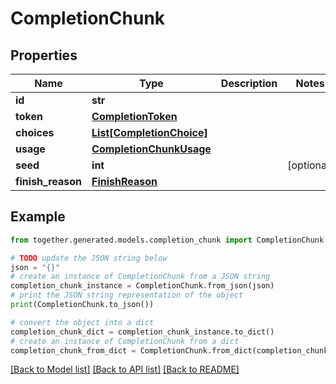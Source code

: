 # CompletionChunk


## Properties

Name | Type | Description | Notes
------------ | ------------- | ------------- | -------------
**id** | **str** |  |
**token** | [**CompletionToken**](CompletionToken.md) |  |
**choices** | [**List[CompletionChoice]**](CompletionChoice.md) |  |
**usage** | [**CompletionChunkUsage**](CompletionChunkUsage.md) |  |
**seed** | **int** |  | [optional]
**finish_reason** | [**FinishReason**](FinishReason.md) |  |

## Example

```python
from together.generated.models.completion_chunk import CompletionChunk

# TODO update the JSON string below
json = "{}"
# create an instance of CompletionChunk from a JSON string
completion_chunk_instance = CompletionChunk.from_json(json)
# print the JSON string representation of the object
print(CompletionChunk.to_json())

# convert the object into a dict
completion_chunk_dict = completion_chunk_instance.to_dict()
# create an instance of CompletionChunk from a dict
completion_chunk_from_dict = CompletionChunk.from_dict(completion_chunk_dict)
```
[[Back to Model list]](../README.md#documentation-for-models) [[Back to API list]](../README.md#documentation-for-api-endpoints) [[Back to README]](../README.md)
